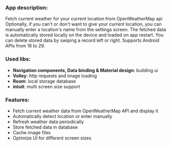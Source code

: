 ### App description:
Fetch current weather for your current location from OpenWeatherMap api
Optionally, if you can't or don't want to give your current location, you can manually enter a location's name from the settings screen.
The fetched data is automatically stored locally on the device and loaded on app restart.
You can delete stored data by swiping a record left or right.
Supports Android APIs from 16 to 29.

### Used libs:

* **Navigation components, Data binding & Material design**: building ui
* **Volley**: http requests and image loading
* **Room**: local storage database
* **intuit**: multi screen size support

### Features:

* Fetch current weather data from OpenWeatherMap API and display it
* Automatically detect location or enter manually
* Refresh weather data periodically
* Store fetched data in database
* Cache image files
* Optimize UI for different screen sizes